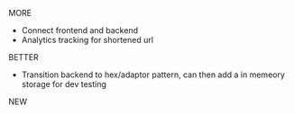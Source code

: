 MORE 
- Connect frontend and backend
- Analytics tracking for shortened url

BETTER
* Transition backend to hex/adaptor pattern, can then add a in memeory storage for dev testing

NEW
